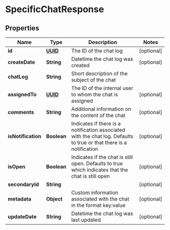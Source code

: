 
# SpecificChatResponse

## Properties
Name | Type | Description | Notes
------------ | ------------- | ------------- | -------------
**id** | [**UUID**](UUID.md) | The ID of the chat log |  [optional]
**createDate** | **String** | Datetime the chat log was created |  [optional]
**chatLog** | **String** | Short description of the subject of the chat | 
**assignedTo** | [**UUID**](UUID.md) | The ID of the internal user to whom the chat is assigned |  [optional]
**comments** | **String** | Additional information on the content of the chat |  [optional]
**isNotification** | **Boolean** | Indicates if there is a notification associated with the chat log. Defaults to true or that there is a notification |  [optional]
**isOpen** | **Boolean** | Indicates if the chat is still open. Defaults to true which indicates that the chat is still open |  [optional]
**secondaryId** | **String** |  |  [optional]
**metadata** | **Object** | Custom information associated with the chat in the format key:value |  [optional]
**updateDate** | **String** | Datetime the chat log was last updated |  [optional]



